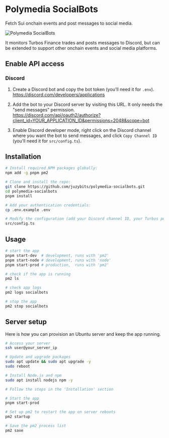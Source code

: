 # Polymedia SocialBots

Fetch Sui onchain events and post messages to social media.

![Polymedia SocialBots](https://assets.polymedia.app/img/socialbots/open-graph.webp)

It monitors Turbos Finance trades and posts messages to Discord, but can be extended to support other onchain events and social media platforms.

## Enable API access

### Discord

1. Create a Discord bot and copy the bot token (you'll need it for `.env`).<br/>
https://discord.com/developers/applications

2. Add the bot to your Discord server by visiting this URL. It only needs the "send messages" permission.<br/>
https://discord.com/api/oauth2/authorize?client_id=YOUR_APPLICATION_ID&permissions=2048&scope=bot

3. Enable Discord developer mode, right click on the Discord channel where you want the bot to send messages, and click `Copy Channel ID` (you'll need it for `src/config.ts`).

## Installation

```bash
# Install required NPM packages globally:
npm add -g pnpm pm2

# Clone and install the repo:
git clone https://github.com/juzybits/polymedia-socialbots.git
cd polymedia-socialbots
pnpm install

# Add your authentication credentials:
cp .env.example .env

# Modify the configuration (add your Discord channel ID, your Turbos pool, etc):
src/config.ts
```

## Usage

```bash
# start the app
pnpm start-dev  # development, runs with 'pm2'
pnpm start-node # development, runs with 'node'
pnpm start-prod # production,  runs with 'pm2'

# check if the app is running
pm2 ls

# check app logs
pm2 logs socialbots

# stop the app
pm2 stop socialbots
```

## Server setup

Here is how you can provision an Ubuntu server and keep the app running.

```bash
# Access your server
ssh user@your_server_ip

# Update and upgrade packages
sudo apt update && sudo apt upgrade -y
sudo reboot

# Install Node.js and npm
sudo apt install nodejs npm -y

# Follow the steps in the 'Installation' section

# Start the app
pnpm start-prod

# Set up pm2 to restart the app on server reboots
pm2 startup

# Save the pm2 process list
pm2 save
```
